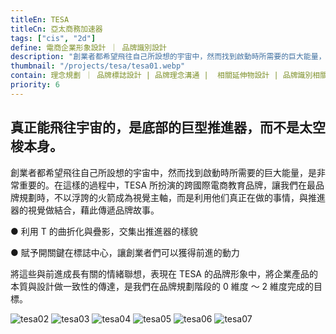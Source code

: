 ```yaml
---
titleEn: TESA
titleCn: 亞太商務加速器
tags: ["cis", "2d"]
define: 電商企業形象設計 ｜ 品牌識別設計
description: "創業者都希望飛往自己所設想的宇宙中，然而找到啟動時所需要的巨大能量，是非常重要的。在這樣的過程中，TESA所扮演的是跨國際電商教育品牌。"
thumbnail: "/projects/tesa/tesa01.webp"
contain: 理念規劃 ｜ 品牌標誌設計 | 品牌理念溝通 |  相關延伸物設計 | 品牌識別相關諮詢
priority: 6
---
```


<section>

## 真正能飛往宇宙的，是底部的巨型推進器，而不是太空梭本身。　

創業者都希望飛往自己所設想的宇宙中，然而找到啟動時所需要的巨大能量，是非常重要的。在這樣的過程中，TESA 所扮演的跨國際電商教育品牌，讓我們在最品牌規劃時，不以浮誇的火箭成為視覺主軸，而是利用他们真正在做的事情，與推進器的視覺做結合，藉此傳遞品牌故事。

● 利用 T 的曲折化與疊影，交集出推進器的樣貌

● 賦予開關鍵在標誌中心，讓創業者們可以獲得前進的動力

將這些與前進成長有關的情緒聯想，表現在 TESA 的品牌形象中，將企業產品的本質與設計做一致性的傳達，是我們在品牌規劃階段的 0 維度 ～ 2 維度完成的目標。

</section>

<section>

<img alt="tesa02" data-src="/projects/tesa/tesa02.webp" className="lazyload" />
<img alt="tesa03" data-src="/projects/tesa/tesa03.webp" className="lazyload" />
<img alt="tesa04" data-src="/projects/tesa/tesa04.webp" className="lazyload" />
<img alt="tesa05" data-src="/projects/tesa/tesa05.webp" className="lazyload" />
<img alt="tesa06" data-src="/projects/tesa/tesa06.webp" className="lazyload" />
<img alt="tesa07" data-src="/projects/tesa/tesa07.webp" className="lazyload" />

</section>

